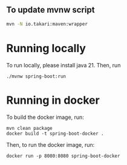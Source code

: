 ## To update mvnw script
```sh
mvn -N io.takari:maven:wrapper
```

# Running locally

To run locally, please install java 21.
Then, run
```shell
./mvnw spring-boot:run
```

# Running in docker

To build the docker image, run:
```shell
mvn clean package
docker build -t spring-boot-docker .
```

Then, to run the docker image, run:
```shell
docker run -p 8080:8080 spring-boot-docker
```